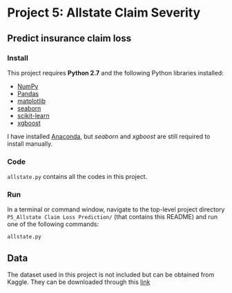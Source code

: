 # Project 5: Allstate Claim Severity
## Predict insurance claim loss 

### Install

This project requires **Python 2.7** and the following Python libraries installed:

- [NumPy](http://www.numpy.org/)
- [Pandas](http://pandas.pydata.org)
- [matplotlib](http://matplotlib.org/)
- [seaborn](https://seaborn.github.io)
- [scikit-learn](http://scikit-learn.org/stable/)
- [xgboost](http://xgboost.readthedocs.io/en/latest/)

I have installed [Anaconda](https://www.continuum.io/downloads), but *seaborn* and *xgboost* are still required to install manually.

### Code

`allstate.py` contains all the codes in this project. 

### Run

In a terminal or command window, navigate to the top-level project directory `P5_Allstate Claim Loss Prediction/` (that contains this README) and run one of the following commands:

```allstate.py```  


## Data

The dataset used in this project is not included but can be obtained from Kaggle.
They can be downloaded through this [link](https://www.kaggle.com/c/allstate-claims-severity/data)
